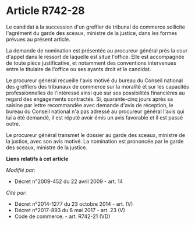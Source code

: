 # Article R742-28

Le candidat à la succession d'un greffier de tribunal de commerce sollicite l'agrément du garde des sceaux, ministre de la
justice, dans les formes prévues au présent article. 

La demande de nomination est présentée au procureur général près la cour d'appel dans le ressort de laquelle est situé
l'office. Elle est accompagnée de toute pièce justificative, et notamment des conventions intervenues entre le titulaire de
l'office ou ses ayants droit et le candidat. 

Le procureur  général recueille l'avis motivé du bureau du Conseil national des greffiers des tribunaux de commerce sur la
moralité et sur les capacités professionnelles de l'intéressé ainsi que sur ses possibilités financières au regard des
engagements contractés. Si, quarante-cinq jours après sa saisine par lettre recommandée avec demande d'avis de réception, le
bureau du Conseil national n'a pas adressé au procureur  général l'avis qui lui a été demandé, il est réputé avoir émis un
avis favorable et il est passé outre. 

Le procureur  général transmet le dossier au garde des sceaux, ministre de la justice, avec son avis motivé. La nomination
est prononcée par le garde des sceaux, ministre de la justice.

**Liens relatifs à cet article**

_Modifié par_:

  - Décret n°2009-452 du 22 avril 2009 - art. 14

_Cité par_:

  - Décret n°2014-1277 du 23 octobre 2014 - art. (V)
  - Décret n°2017-893 du 6 mai 2017 - art. 23 (V)
  - Code de commerce. - art. R742-21 (VD)
